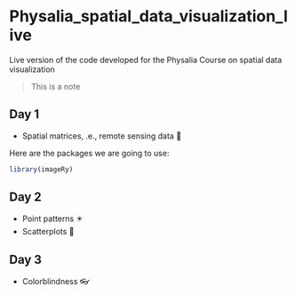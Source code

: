 # Physalia_spatial_data_visualization_live
Live version of the code developed for the Physalia Course on spatial data visualization

> This is a note 

## Day 1 
+ Spatial matrices, .e., remote sensing data 📡

Here are the packages we are going to use:
``` r
library(imageRy)
```

## Day 2
+ Point patterns ✴️
+ Scatterplots 💙

## Day 3
+ Colorblindness 👓

